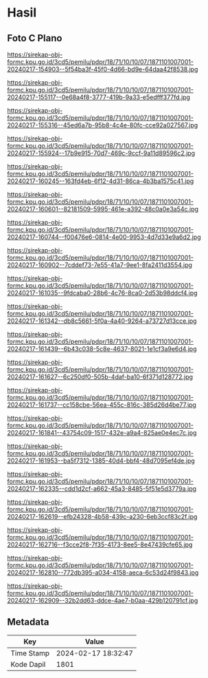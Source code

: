 # Hasil

## Foto C Plano

https://sirekap-obj-formc.kpu.go.id/3cd5/pemilu/pdpr/18/71/10/10/07/1871101007001-20240217-154903--5f54ba3f-45f0-4d66-bd9e-64daa42f8538.jpg

https://sirekap-obj-formc.kpu.go.id/3cd5/pemilu/pdpr/18/71/10/10/07/1871101007001-20240217-155117--0e68a4f8-3777-419b-9a33-e5edfff377fd.jpg

https://sirekap-obj-formc.kpu.go.id/3cd5/pemilu/pdpr/18/71/10/10/07/1871101007001-20240217-155316--45ed6a7b-95b8-4c4e-80fc-cce92a027567.jpg

https://sirekap-obj-formc.kpu.go.id/3cd5/pemilu/pdpr/18/71/10/10/07/1871101007001-20240217-155924--17b9e915-70d7-469c-9ccf-9a11d89596c2.jpg

https://sirekap-obj-formc.kpu.go.id/3cd5/pemilu/pdpr/18/71/10/10/07/1871101007001-20240217-160245--163fd4eb-6f12-4d31-86ca-4b3ba1575c41.jpg

https://sirekap-obj-formc.kpu.go.id/3cd5/pemilu/pdpr/18/71/10/10/07/1871101007001-20240217-160601--82181509-5995-461e-a392-48c0a0e3a54c.jpg

https://sirekap-obj-formc.kpu.go.id/3cd5/pemilu/pdpr/18/71/10/10/07/1871101007001-20240217-160744--f00476e6-0814-4e00-9953-4d7d33e9a6d2.jpg

https://sirekap-obj-formc.kpu.go.id/3cd5/pemilu/pdpr/18/71/10/10/07/1871101007001-20240217-160902--7cddef73-7e55-41a7-9ee1-8fa2411d3554.jpg

https://sirekap-obj-formc.kpu.go.id/3cd5/pemilu/pdpr/18/71/10/10/07/1871101007001-20240217-161035--9fdcaba0-28b6-4c76-8ca0-2d53b98ddcf4.jpg

https://sirekap-obj-formc.kpu.go.id/3cd5/pemilu/pdpr/18/71/10/10/07/1871101007001-20240217-161342--db8c5661-5f0a-4a40-9264-a73727d13cce.jpg

https://sirekap-obj-formc.kpu.go.id/3cd5/pemilu/pdpr/18/71/10/10/07/1871101007001-20240217-161439--6b43c038-5c8e-4637-8021-1e1cf3a9e6d4.jpg

https://sirekap-obj-formc.kpu.go.id/3cd5/pemilu/pdpr/18/71/10/10/07/1871101007001-20240217-161627--6c250df0-505b-4daf-ba10-6f371d128772.jpg

https://sirekap-obj-formc.kpu.go.id/3cd5/pemilu/pdpr/18/71/10/10/07/1871101007001-20240217-161737--cc158cbe-56ea-455c-816c-385d26d4be77.jpg

https://sirekap-obj-formc.kpu.go.id/3cd5/pemilu/pdpr/18/71/10/10/07/1871101007001-20240217-161841--43754c09-1517-432e-a9a4-825ae0e4ec7c.jpg

https://sirekap-obj-formc.kpu.go.id/3cd5/pemilu/pdpr/18/71/10/10/07/1871101007001-20240217-161953--ba5f7312-1385-40d4-bbf4-48d7095ef4de.jpg

https://sirekap-obj-formc.kpu.go.id/3cd5/pemilu/pdpr/18/71/10/10/07/1871101007001-20240217-162335--cdd1d2cf-a662-45a3-8485-5f51e5d3779a.jpg

https://sirekap-obj-formc.kpu.go.id/3cd5/pemilu/pdpr/18/71/10/10/07/1871101007001-20240217-162619--efb24328-4b58-439c-a230-6eb3ccf83c2f.jpg

https://sirekap-obj-formc.kpu.go.id/3cd5/pemilu/pdpr/18/71/10/10/07/1871101007001-20240217-162716--f3cce2f8-7f35-4173-8ee5-8e47439cfe65.jpg

https://sirekap-obj-formc.kpu.go.id/3cd5/pemilu/pdpr/18/71/10/10/07/1871101007001-20240217-162810--772db395-a034-4158-aeca-6c53d24f9843.jpg

https://sirekap-obj-formc.kpu.go.id/3cd5/pemilu/pdpr/18/71/10/10/07/1871101007001-20240217-162909--32b2dd63-ddce-4ae7-b0aa-429b120791cf.jpg


## Metadata

| Key        | Value               |
| ---------- | ------------------- |
| Time Stamp | 2024-02-17 18:32:47 |
| Kode Dapil | 1801                |



